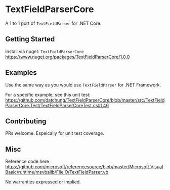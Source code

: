 # TextFieldParserCore
A 1 to 1 port of `TextFieldParser` for .NET Core.

## Getting Started

Install via nuget: `TextFieldParserCore`
https://www.nuget.org/packages/TextFieldParserCore/1.0.0

## Examples

Use the same way as you would use `TextFieldParser` for .NET Framework.

For a specific example, see this unit test:
https://github.com/datchung/TextFieldParserCore/blob/master/src/TextFieldParserCore.Test/TextFieldParserCoreTest.cs#L46

## Contributing

PRs welcome. Espeically for unit test coverage.

## Misc

Reference code here https://github.com/microsoft/referencesource/blob/master/Microsoft.VisualBasic/runtime/msvbalib/FileIO/TextFieldParser.vb

No warranties expressed or implied.
